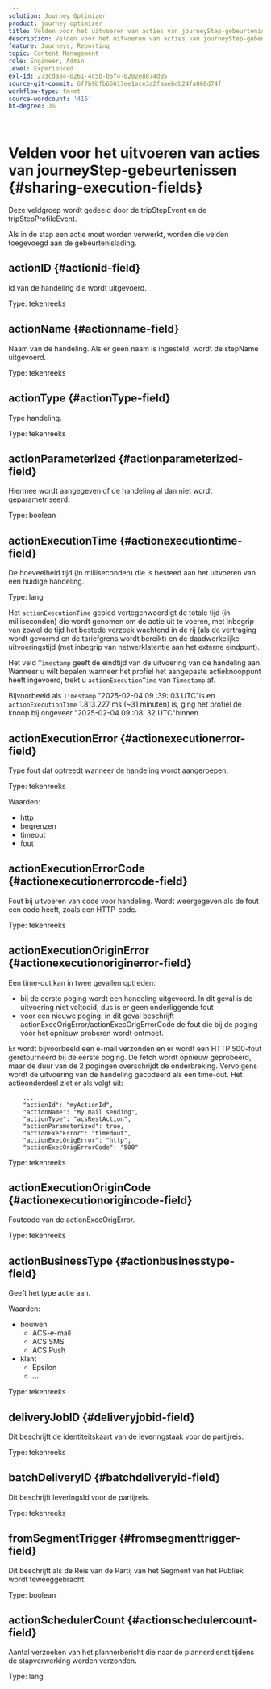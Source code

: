 ```yaml
---
solution: Journey Optimizer
product: journey optimizer
title: Velden voor het uitvoeren van acties van journeyStep-gebeurtenissen
description: Velden voor het uitvoeren van acties van journeyStep-gebeurtenissen
feature: Journeys, Reporting
topic: Content Management
role: Engineer, Admin
level: Experienced
exl-id: 273cda84-0261-4c5b-b5f4-0202e8874d05
source-git-commit: 6f7b9bfb65617ee1ace3a2faaebdb24fa068d74f
workflow-type: tm+mt
source-wordcount: '416'
ht-degree: 3%

---
```


# Velden voor het uitvoeren van acties van journeyStep-gebeurtenissen {#sharing-execution-fields}

Deze veldgroep wordt gedeeld door de tripStepEvent en de tripStepProfileEvent.

Als in de stap een actie moet worden verwerkt, worden die velden toegevoegd aan de gebeurtenislading.

## actionID {#actionid-field}

Id van de handeling die wordt uitgevoerd.

Type: tekenreeks

## actionName {#actionname-field}

Naam van de handeling. Als er geen naam is ingesteld, wordt de stepName uitgevoerd.

Type: tekenreeks

## actionType {#actionType-field}

Type handeling.

Type: tekenreeks

## actionParameterized {#actionparameterized-field}

Hiermee wordt aangegeven of de handeling al dan niet wordt geparametriseerd.

Type: boolean

## actionExecutionTime {#actionexecutiontime-field}

De hoeveelheid tijd (in milliseconden) die is besteed aan het uitvoeren van een huidige handeling.

Type: lang

Het `actionExecutionTime` gebied vertegenwoordigt de totale tijd (in milliseconden) die wordt genomen om de actie uit te voeren, met inbegrip van zowel de tijd het bestede verzoek wachtend in de rij (als de vertraging wordt gevormd en de tariefgrens wordt bereikt) en de daadwerkelijke uitvoeringstijd (met inbegrip van netwerklatentie aan het externe eindpunt).

Het veld `Timestamp` geeft de eindtijd van de uitvoering van de handeling aan. Wanneer u wilt bepalen wanneer het profiel het aangepaste actieknooppunt heeft ingevoerd, trekt u `actionExecutionTime` van `Timestamp` af.

Bijvoorbeeld als `Timestamp` &quot;2025-02-04 09 :39: 03 UTC&quot;is en `actionExecutionTime` 1.813.227 ms (~31 minuten) is, ging het profiel de knoop bij ongeveer &quot;2025-02-04 09 :08: 32 UTC&quot;binnen.




## actionExecutionError {#actionexecutionerror-field}

Type fout dat optreedt wanneer de handeling wordt aangeroepen.

Type: tekenreeks

Waarden:

* http
* begrenzen
* timeout
* fout

## actionExecutionErrorCode {#actionexecutionerrorcode-field}

Fout bij uitvoeren van code voor handeling. Wordt weergegeven als de fout een code heeft, zoals een HTTP-code.

Type: tekenreeks

## actionExecutionOriginError {#actionexecutionoriginerror-field}

Een time-out kan in twee gevallen optreden:

* bij de eerste poging wordt een handeling uitgevoerd. In dit geval is de uitvoering niet voltooid, dus is er geen onderliggende fout
* voor een nieuwe poging: in dit geval beschrijft actionExecOrigError/actionExecOrigErrorCode de fout die bij de poging vóór het opnieuw proberen wordt ontmoet.

Er wordt bijvoorbeeld een e-mail verzonden en er wordt een HTTP 500-fout geretourneerd bij de eerste poging. De fetch wordt opnieuw geprobeerd, maar de duur van de 2 pogingen overschrijdt de onderbreking. Vervolgens wordt de uitvoering van de handeling gecodeerd als een time-out. Het actieonderdeel ziet er als volgt uit:

```
    ...
    "actionId": "myActionId",
    "actionName": "My mail sending",
    "actionType": "acsRestAction",
    "actionParameterized": true,
    "actionExecError": "timedout",
    "actionExecOrigError": "http",
    "actionExecOrigErrorCode": "500"
```

Type: tekenreeks

## actionExecutionOriginCode {#actionexecutionorigincode-field}

Foutcode van de actionExecOrigError.

Type: tekenreeks

## actionBusinessType {#actionbusinesstype-field}

Geeft het type actie aan.

Waarden:

* bouwen
   * ACS-e-mail
   * ACS SMS
   * ACS Push
* klant
   * Epsilon
   * ...

Type: tekenreeks

## deliveryJobID {#deliveryjobid-field}

Dit beschrijft de identiteitskaart van de leveringstaak voor de partijreis.

Type: tekenreeks

## batchDeliveryID {#batchdeliveryid-field}

Dit beschrijft leveringsId voor de partijreis.

Type: tekenreeks

## fromSegmentTrigger {#fromsegmenttrigger-field}

Dit beschrijft als de Reis van de Partij van het Segment van het Publiek wordt teweeggebracht.

Type: boolean

## actionSchedulerCount {#actionschedulercount-field}

Aantal verzoeken van het plannerbericht die naar de plannerdienst tijdens de stapverwerking worden verzonden.

Type: lang
